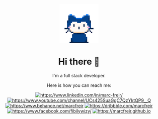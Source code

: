 <div align="center"><img src="assets/img/mona-whisper.gif" alt="Hi" />
<h1>Hi there 👋</h1>
</div>

<div align="center"><p>I'm a full stack developer.</p><p>Here is how you can reach me:</p></div>

<div align="center">
<!--LinkedIn-->
<a href="https://www.linkedin.com/in/marc-freir/"><img src="https://img.shields.io/badge/-marcfreir-blue?style=flat-square&logo=Linkedin&logoColor=white&link=https://www.linkedin.com/in/marc-freir/" alt="https://www.linkedin.com/in/marc-freir/" /></a>
<!--Youtube-->
<a href="https://www.youtube.com/channel/UCs425SuaGgC7QzYktQP9__Q"><img src="https://img.shields.io/badge/-Fibily%20Wizy-red?style=flat-square&logo=Youtube&logoColor=white&link=https://www.youtube.com/channel/UCs425SuaGgC7QzYktQP9__Q" alt="https://www.youtube.com/channel/UCs425SuaGgC7QzYktQP9__Q" /></a>
<!--BeHance-->
<a href="https://www.behance.net/marcfreir"><img src="https://img.shields.io/badge/-marcfreir-blue?style=flat-square&logo=Behance&logoColor=white&link=https://www.behance.net/marcfreir" alt="https://www.behance.net/marcfreir" /></a>
<!--Dribbble-->
<a href="https://dribbble.com/marcfreir"><img src="https://img.shields.io/badge/-marcfreir-ff69b4?style=flat-square&logo=Dribbble&logoColor=white&link=https://dribbble.com/marcfreir" alt="https://dribbble.com/marcfreir" /></a>
<!--Facebook-->
<a href="https://www.facebook.com/fibilywizy/"><img src="https://img.shields.io/badge/-Fibily%20Wizy-blue?style=flat-square&logo=Facebook&logoColor=white&link=https://www.facebook.com/fibilywizy/" alt="https://www.facebook.com/fibilywizy/" /></a>
<!--GitHub-->
<a href="https://marcfreir.github.io"><img src="https://img.shields.io/badge/-Fibily%20Wizy-black?style=flat-square&logo=Github&logoColor=white&link=https://marcfreir.github.i" alt="https://marcfreir.github.io" /></a>
</div>


<!--
**marcfreir/marcfreir** is a ✨ _special_ ✨ repository because its `README.md` (this file) appears on your GitHub profile.

Here are some ideas to get you started:
### Hi there 👋

- 🔭 I’m currently working on ...
- 🌱 I’m currently learning ...
- 👯 I’m looking to collaborate on ...
- 🤔 I’m looking for help with ...
- 💬 Ask me about ...
- 📫 How to reach me: ...
- 😄 Pronouns: ...
- ⚡ Fun fact: ...

> * LinkedIn: [https://www.linkedin.com/in/marc-freir/](https://www.linkedin.com/in/marc-freir/)


--------------
[![Linkedin Badge](https://img.shields.io/badge/-marcfreir-blue?style=flat-square&logo=Linkedin&logoColor=white&link=https://www.linkedin.com/in/marc-freir/)](https://www.linkedin.com/in/marc-freir/)
[![Youtube Badge](https://img.shields.io/badge/-Fibily%20Wizy-red?style=flat-square&logo=Youtube&logoColor=white&link=https://www.youtube.com/channel/UCs425SuaGgC7QzYktQP9__Q)](https://www.youtube.com/channel/UCs425SuaGgC7QzYktQP9__Q)
[![Behance Badge](https://img.shields.io/badge/-marcfreir-blue?style=flat-square&logo=Behance&logoColor=white&link=https://www.behance.net/marcfreir)](https://www.behance.net/marcfreir)
[![Dribbble Badge](https://img.shields.io/badge/-marcfreir-ff69b4?style=flat-square&logo=Dribbble&logoColor=white&link=https://dribbble.com/marcfreir)](https://dribbble.com/marcfreir)
[![Facebook Badge](https://img.shields.io/badge/-Fibily%20Wizy-blue?style=flat-square&logo=Facebook&logoColor=white&link=https://www.facebook.com/fibilywizy/)](https://www.facebook.com/fibilywizy/)
[![Github Badge](https://img.shields.io/badge/-Fibily%20Wizy-black?style=flat-square&logo=Github&logoColor=white&link=https://marcfreir.github.io)](https://marcfreir.github.io)
-->
